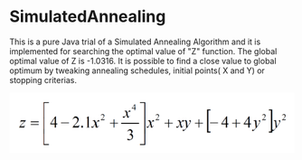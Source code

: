 # SimulatedAnnealing

This is a pure Java trial of a Simulated Annealing Algorithm and it is implemented for searching the optimal value of "Z" function. The global optimal value of Z is -1.0316. 
It is possible to find a close value to global optimum by tweaking annealing schedules, initial points( X and Y) or stopping criterias.

![Image](SimulatedAnnealingAlgorithm/Function.png?raw=true)

